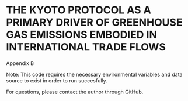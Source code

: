 # THE KYOTO PROTOCOL AS A PRIMARY DRIVER OF GREENHOUSE GAS EMISSIONS EMBODIED IN INTERNATIONAL TRADE FLOWS

Appendix B

Note:
This code requires the necessary environmental variables and data source to exist in order to run succesfully.

For questions, please contact the author through GitHub.

